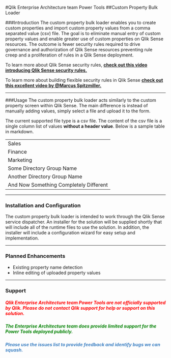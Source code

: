 #Qlik Enterprise Architecture team Power Tools
##Custom Property Bulk Loader

###Introduction
The custom property bulk loader enables you to create custom properties and import custom property values from a comma separated value (csv) file.  The goal is to eliminate manual entry of custom property values and enable greater use of custom properties on Qlik Sense resources.  The outcome is fewer security rules required to drive governance and authorization of Qlik Sense resources preventing rule creep and a proliferation of rules in a Qlik Sense deployment.

To learn more about Qlik Sense security rules, __[check out this video introducing Qlik Sense security rules.](https://drive.google.com/open?id=0BxBEVQthCb29ZjVXVEZpQUtOZk0)__

To learn more about building flexible security rules in Qlik Sense __[check out this excellent video by  @Marcus Spitzmiller.](https://community.qlik.com/videos/3762)__

---
###Usage
The custom property bulk loader acts similarly to the custom property screen within Qlik Sense.  The main difference is instead of manually adding values, simply select a file and upload it to the form.

The current supported file type is a csv file.  The content of the csv file is a single column list of values __without a header value__.  Below is a sample table in markdown.

<table>
<tr><td>Sales</td</tr>
<tr><td>Finance</td</tr>
<tr><td>Marketing</td</tr>
<tr><td>Some Directory Group Name</td</tr>
<tr><td>Another Directory Group Name</td</tr>
<tr><td>And Now Something Completely Different</td</tr>
</table>

---
### Installation and Configuration
The custom property bulk loader is intended to work through the Qlik Sense service dispatcher.  An installer for the solution will be supplied shortly that will include all of the runtime files to use the solution. In addition, the installer will include a configuration wizard for easy setup and implementation.

---
### Planned Enhancements
* Existing property name detection
* Inline editing of uploaded property values


---
### Support
<h5 style="color:red;">Qlik Enterprise Architecture team Power Tools are not officially supported by Qlik.  Please do not contact Qlik support for help or support on this solution.</h5>
<h5 style="color:green;">The Enterprise Architecture team does provide limited support for the Power Tools deployed publicly.</h5>
<h5 style="color:#4183c4">Please use the issues list to provide feedback and identify bugs we can squash.</h5>